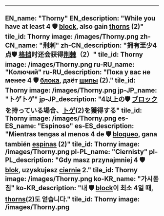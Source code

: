 ---

EN_name: "Thorny"
EN_description: "While you have at least 4 🛡️️ <u>block</u>, also gain <u>thorns</u> (2)"
tile_id: Thorny
image: /images/Thorny.png
zh-CN_name: "荆刺"
zh-CN_description: "拥有至少4点🛡️️ <u>格挡</u>时还会获得<u>荆棘</u>（2）"
tile_id: Thorny
image: /images/Thorny.png
ru-RU_name: "Колючий"
ru-RU_description: "Пока у вас не менее 4 🛡️️ <u>блока</u>, даёт <u>шипы</u> (2)."
tile_id: Thorny
image: /images/Thorny.png
jp-JP_name: "トゲトゲ"
jp-JP_description: "4以上の🛡️️ <u>ブロック</u>を持っている場合、<u>トゲ</u>(2)を獲得する"
tile_id: Thorny
image: /images/Thorny.png
es-ES_name: "Espinoso"
es-ES_description: "Mientras tengas al menos 4 de 🛡️️ <u>bloqueo</u>, gana también <u>espinas</u> (2)"
tile_id: Thorny
image: /images/Thorny.png
pl-PL_name: "Ciernisty"
pl-PL_description: "Gdy masz przynajmniej 4 🛡️️ <u>blok</u>, uzyskujesz <u>ciernie</u> 2."
tile_id: Thorny
image: /images/Thorny.png
ko-KR_name: "가시돋침"
ko-KR_description: "내 🛡️️ <u>block</u>이 최소 4일 때, <u>thorns</u>(2)도 얻습니다."
tile_id: Thorny
image: /images/Thorny.png
---